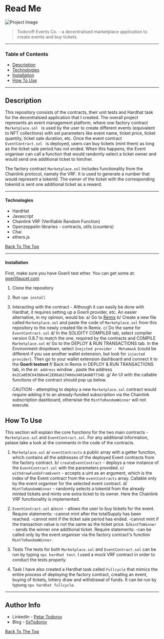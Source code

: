 # Read Me

![Project Image](https://ipfs.moralis.io:2053/ipfs/Qmc8J3Fvje1UCSgNymJW5phnZsPeCSwEXtLomaMY8hS3D9)

> Todoroff Events Co. - a decentralised marketplace application to create events and buy tickets.

---

### Table of Contents

- [Description](#description)
- [Technologies](#technologies)
- [Installation](#installation)
- [How To Use](#how-to-use)

---

## Description

This repository consists of the contracts, their unit tests and Hardhat task for the decentralsied application that I created. The overall project represents an event management platform, where one factory contract `Marketplace.sol ` is used by the user to create different events (equivalent to NFT collections) with set parameters like event name, ticket price, ticket quantity, ticket sale duration, etc. Once the event contract `EventContract.sol ` is deployed, users can buy tickets (mint them) as long as the ticket sale period has not ended. When this happens, the Event organiser can call a function that would randomly select a ticket owner and would send one additional ticket to him/her.

The factory contract `Marketplace.sol` includes functionality from the Chainlink protocol, namely the VRF. It is used to generate a number that would represent a tokenId.
The owner of the ticket with the corresponding tokenId is sent one additional ticket as a reward.

---

#### Technologies

- HardHat
- Javascript
- Chainlink VRF (Verifiable Random Function)
- Openzeppelin libraries - contracts, utils (counters)
- Chai
- ethers.js

[Back To The Top](#read-me)

---

#### Installation

First, make sure you have Goerli test ether. You can get some at: [goerlifaucet.com](https://goerlifaucet.com/)

1. Clone the repository
2. Run `npm install`
3. Interacting with the contract - Although it can easily be done with Hardhat, it requires setting up a Goerli provider, etc. An easier alternative, in my opinion, would be:
   a/ Go to [Remix](https://remix.ethereum.org/)
   b/ Create a new file called `Marketplace.sol` and paste the code of `Marketplace.sol` from this repository to the newly created file in Remix.
   c/ Do the same for `EventContract.sol`
   d/ In the SOLIDITY COMPILER tab, select compiler version 0.8.7 to match the one, required by the contracts and COMPILE `Marketplace.sol`
   e/ Go to the DEPLOY & RUN TRANSACTIONS tab. In the Environment dropdown, select `Inejcted provider - Metamask` (could be different if you use another wallet extension, but look for `injected provider`). Then go to your wallet extension dashboard and connect it to the **Goerli testnet**
   f/ Back in Remix in DEPLOY & RUN TRANSACTIONS tab, in the `At address` window , paste the address `0x2Ca8E0C643bDe4C2E08ab1fA0da3401AdAD7734D`.
   g/ An UI with the callable functions of the contract should pop up below.

   CAUTION - attempting to deploy a new `Marketplace.sol` contract would require adding it to an already-funded subscription via the Chainlink subscription dashboard, otherwise the `MintToRandomWinner` will not execute.

## How To Use

This section will explain the core functions for the two main contracts - `Marketplace.sol` and `EventContract.sol`. For any additional information, pelase take a look at the comments in the code of the contracts.

1. `Marketplace.sol`
   a/ `eventContracts` a public array with a getter function, which contains all the addresses of the deployed Event contracts from the factory contract.
   b/ `createEventContract` - deploys a new instance of the `EventContract.sol` with the parameters provided.
   c/ `withdrawFundsFromEvent` - accepts a uint as an argument, which is the index of the Event contract from the `eventContracts` array. Callable only by the event organiser for the selected event contract.
   d/ `MintToRandomWinner` - randomly selects a tokenId from the already minted tickets and mints one extra ticket to its owner. Here the Chainlink VRF functionality is implemented.

2. `EventContract.sol`
   a/`mint` - allows the user to buy tickets for the event. Require statements:
   -cannot mint after the totalSupply has been reached.
   -cannot mint if the ticket sale period has ended.
   -cannot mint if the transaction value is not the same as the ticket price.
   b/`mintToWinner` - sends the winner one additional ticket. Require statements:
   -can be called only by the event organiser via the factory contract's function `MintToRandomWinner`.

3. Tests
   The tests for both `Marketplace.sol` and `EventContract.sol` can be run by typing `npx hardhat test`. I used a mock VRF contract in order to conduct the tests properly.

4. Task
   I have also created a Hardhat task called `Fullcycle` that mimics the entire process of deploying the factory contract, creating an event, buying of tickets,
   lottery draw and withdrawal of funds. It can be run by typung `npx hardhat fullcycle`.

---

## Author Info

- LinkedIn - [Petar Todorov](https://www.linkedin.com/in/petargtodorov/)
- Blog - [0xTodorov](https://0xtodorov.hashnode.dev/)

[Back To The Top](#read-me-template)
